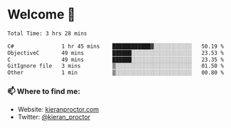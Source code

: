 # Welcome 🦘

<!--START_SECTION:waka-->

```txt
Total Time: 3 hrs 28 mins

C#               1 hr 45 mins    ████████████▓░░░░░░░░░░░░   50.19 %
ObjectiveC       49 mins         ██████░░░░░░░░░░░░░░░░░░░   23.53 %
C                49 mins         ██████░░░░░░░░░░░░░░░░░░░   23.35 %
GitIgnore file   3 mins          ▒░░░░░░░░░░░░░░░░░░░░░░░░   01.50 %
Other            1 min           ▒░░░░░░░░░░░░░░░░░░░░░░░░   00.80 %
```

<!--END_SECTION:waka-->

### 📫 Where to find me:

-   Website: [kieranproctor.com](https://kieranproctor.com/)
-   Twitter: [@kieran_proctor](https://twitter.com/kieran_proctor)
